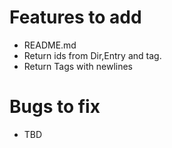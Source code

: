 # Features to add
* README.md
* Return ids from Dir,Entry and tag.
* Return Tags with newlines
# Bugs to fix
* TBD

